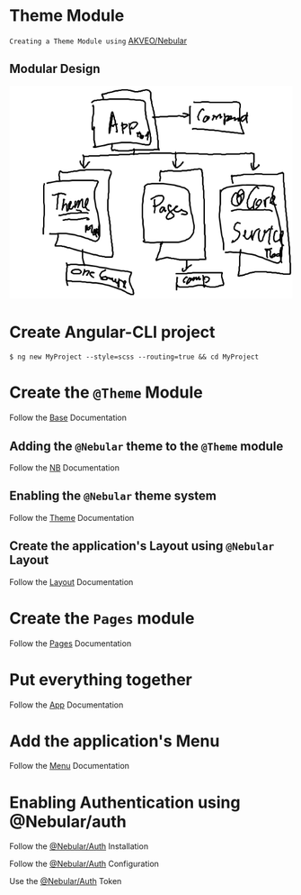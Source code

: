 # Theme Module

`Creating a Theme Module using` [AKVEO/Nebular](https://akveo.github.io/nebular/#/docs/getting-started/what-is-nebular)

## Modular Design

![alt tag](./docs/ModuleDesign.png)

# Create Angular-CLI project

```
$ ng new MyProject --style=scss --routing=true && cd MyProject
```

# Create the `@Theme` Module

Follow the [Base](./docs/BASE.md) Documentation

## Adding the `@Nebular` theme to the `@Theme` module

Follow the [NB](./docs/NB.md) Documentation

## Enabling the `@Nebular` theme system

Follow the [Theme](./docs/THEME.md) Documentation

## Create the application's Layout using `@Nebular` Layout

Follow the [Layout](./docs/LAYOUT.md) Documentation

# Create the `Pages` module

Follow the [Pages](./docs/PAGES.md) Documentation

# Put everything together

Follow the [App](./docs/APP.md) Documentation

# Add the application's Menu

Follow the [Menu](./docs/MENU.md) Documentation

# Enabling Authentication using @Nebular/auth

Follow the [@Nebular/Auth](https://akveo.github.io/nebular/docs/auth/installation#installation) Installation

Follow the [@Nebular/Auth](https://akveo.github.io/nebular/docs/auth/configuring-a-strategy) Configuration

Use the [@Nebular/Auth](https://akveo.github.io/nebular/docs/auth/getting-user-token) Token 
